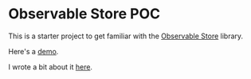 # Observable Store POC

This is a starter project to get familiar with the [Observable Store](https://github.com/DanWahlin/Observable-Store) library.

Here's a [demo](https://stephenwhitmore.dev/observable-store-poc).

I wrote a bit about it [here](https://dev.to/stephenwhitmore/state-management-is-easy-now-an-introduction-to-observable-store-15ij).
